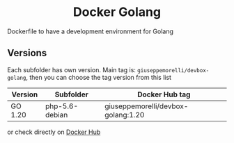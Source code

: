 <h1 align="center">Docker Golang</h1>

Dockerfile to have a development environment for Golang

## Versions

Each subfolder has own version. Main tag is: `giuseppemorelli/devbox-golang`, then you can choose the tag version from this list

| Version | Subfolder      | Docker Hub tag                     |
|---------|----------------|------------------------------------|
| GO 1.20 | php-5.6-debian | giuseppemorelli/devbox-golang:1.20 |

or check directly on [Docker Hub](https://hub.docker.com/repository/docker/giuseppemorelli/devbox-golang)
